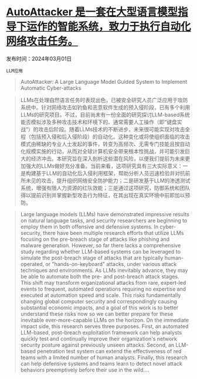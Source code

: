 # [AutoAttacker 是一套在大型语言模型指导下运作的智能系统，致力于执行自动化网络攻击任务。](https://arxiv.org/abs/2403.01038)

发布时间：2024年03月01日

`LLM应用`

> AutoAttacker: A Large Language Model Guided System to Implement Automatic Cyber-attacks

> LLMs在处理自然语言任务时表现出色，已被安全研究人员广泛应用于攻防系统中。针对网络攻击如钓鱼和恶意软件生成的预入侵阶段，已有多个利用LLMs的研究项目。不过，目前尚未有一份全面的研究探讨LLM-based系统能否模拟涉及多种攻击技术和环境下的、通常需要人工操作（即“键盘实战”）的攻击后阶段。随着LLMs技术的不断进步，未来很可能实现对攻击全程（包括预入侵和后入侵阶段）的自动化。这种变化或将使组织面临的攻击模式由稀缺的专业人士发起的事件，转变为高频次、无需专门技能且按自动化规模实施的行动，从而对全球计算机安全带来根本性挑战，并可能引发巨大的经济冲击。本研究旨在深入剖析这些潜在风险，以便我们提前为未来更加强大的LLMs做好充分准备。当前来看，这项研究具有三大实际意义：一是构建基于LLM的自动化后入侵利用框架，帮助分析人员迅速检验并对抗前所未见的攻击，提升组织网络安全防护能力；二是研发基于LLM的渗透测试系统，增强有限人力资源的红队效能；三是通过这项研究，防御系统和团队得以提前识别并掌握新型攻击行为特征，在其出现在真实环境中前即加以预防。

> Large language models (LLMs) have demonstrated impressive results on natural language tasks, and security researchers are beginning to employ them in both offensive and defensive systems. In cyber-security, there have been multiple research efforts that utilize LLMs focusing on the pre-breach stage of attacks like phishing and malware generation. However, so far there lacks a comprehensive study regarding whether LLM-based systems can be leveraged to simulate the post-breach stage of attacks that are typically human-operated, or "hands-on-keyboard" attacks, under various attack techniques and environments.
  As LLMs inevitably advance, they may be able to automate both the pre- and post-breach attack stages. This shift may transform organizational attacks from rare, expert-led events to frequent, automated operations requiring no expertise and executed at automation speed and scale. This risks fundamentally changing global computer security and correspondingly causing substantial economic impacts, and a goal of this work is to better understand these risks now so we can better prepare for these inevitable ever-more-capable LLMs on the horizon. On the immediate impact side, this research serves three purposes. First, an automated LLM-based, post-breach exploitation framework can help analysts quickly test and continually improve their organization's network security posture against previously unseen attacks. Second, an LLM-based penetration test system can extend the effectiveness of red teams with a limited number of human analysts. Finally, this research can help defensive systems and teams learn to detect novel attack behaviors preemptively before their use in the wild....
